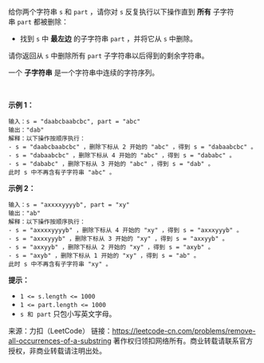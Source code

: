 给你两个字符串 ```s``` 和 ```part``` ，请你对 ```s``` 反复执行以下操作直到 **所有** 子字符串 ```part``` 都被删除：

* 找到 ```s``` 中 **最左边** 的子字符串 ```part``` ，并将它从 ```s``` 中删除。

请你返回从 ```s``` 中删除所有 ```part``` 子字符串以后得到的剩余字符串。

一个 **子字符串** 是一个字符串中连续的字符序列。

 

**示例 1：**
```
输入：s = "daabcbaabcbc", part = "abc"
输出："dab"
解释：以下操作按顺序执行：
- s = "daabcbaabcbc" ，删除下标从 2 开始的 "abc" ，得到 s = "dabaabcbc" 。
- s = "dabaabcbc" ，删除下标从 4 开始的 "abc" ，得到 s = "dababc" 。
- s = "dababc" ，删除下标从 3 开始的 "abc" ，得到 s = "dab" 。
此时 s 中不再含有子字符串 "abc" 。
```
**示例 2：**
```
输入：s = "axxxxyyyyb", part = "xy"
输出："ab"
解释：以下操作按顺序执行：
- s = "axxxxyyyyb" ，删除下标从 4 开始的 "xy" ，得到 s = "axxxyyyb" 。
- s = "axxxyyyb" ，删除下标从 3 开始的 "xy" ，得到 s = "axxyyb" 。
- s = "axxyyb" ，删除下标从 2 开始的 "xy" ，得到 s = "axyb" 。
- s = "axyb" ，删除下标从 1 开始的 "xy" ，得到 s = "ab" 。
此时 s 中不再含有子字符串 "xy" 。
```

**提示：**

* ```1 <= s.length <= 1000```
* ```1 <= part.length <= 1000```
* ```s​​​​​​ 和 part``` 只包小写英文字母。

来源：力扣（LeetCode）
链接：https://leetcode-cn.com/problems/remove-all-occurrences-of-a-substring
著作权归领扣网络所有。商业转载请联系官方授权，非商业转载请注明出处。
